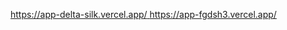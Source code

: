 [https://app-delta-silk.vercel.app/
](https://app-fgdsh3.vercel.app/)https://app-fgdsh3.vercel.app/
